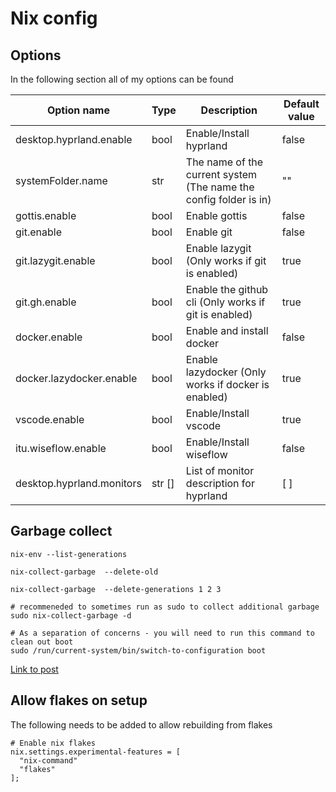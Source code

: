 # Nix config

## Options
In the following section all of my options can be found

| Option name | Type | Description | Default value |
|---------|---------|---------|---------|
|desktop.hyprland.enable|bool|Enable/Install hyprland|false|
|systemFolder.name|str|The name of the current system (The name the config folder is in)|""|
|gottis.enable|bool|Enable gottis|false|
|git.enable|bool|Enable git|false|
|git.lazygit.enable|bool|Enable lazygit (Only works if git is enabled)|true|
|git.gh.enable|bool|Enable the github cli (Only works if git is enabled)|true|
|docker.enable|bool|Enable and install docker|false|
|docker.lazydocker.enable|bool|Enable lazydocker (Only works if docker is enabled)|true|
|vscode.enable|bool|Enable/Install vscode|true|
|itu.wiseflow.enable|bool|Enable/Install wiseflow|false|
|desktop.hyprland.monitors|str []|List of monitor description for hyprland|[ ]|

## Garbage collect 
```
nix-env --list-generations

nix-collect-garbage  --delete-old

nix-collect-garbage  --delete-generations 1 2 3

# recommeneded to sometimes run as sudo to collect additional garbage
sudo nix-collect-garbage -d

# As a separation of concerns - you will need to run this command to clean out boot
sudo /run/current-system/bin/switch-to-configuration boot
```
[Link to post](https://www.reddit.com/r/NixOS/comments/10107km/comment/j2lekuj/?utm_source=share&utm_medium=web3x&utm_name=web3xcss&utm_term=1&utm_content=share_button)

## Allow flakes on setup
The following needs to be added to allow rebuilding from flakes

```
# Enable nix flakes
nix.settings.experimental-features = [
  "nix-command"
  "flakes"
];
```
